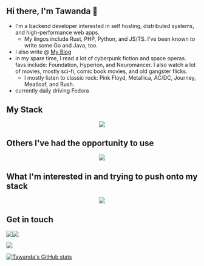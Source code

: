 ## Hi there, I'm Tawanda 👋

- I'm a backend developer interested in self hosting, distributed systems, and high-performance web apps.
  - My lingos include Rust, PHP, Python, and JS/TS. I've been known to write some Go and Java, too.
- I also write @ [My Blog](https://www.tawandamunongo.dev)
- in my spare time, I read a lot of cyberpunk fiction and space operas. favs include: Foundation, Hyperion, and Neuromancer. I also watch a lot of movies, mostly sci-fi, comic book movies, and old gangster flicks.
  - I mostly listen to classic rock: Pink Floyd, Metallica, AC/DC, Journey, Meatloaf, and Rush.
- currently daily driving Fedora

## My Stack

<p align="center">
  <a href="https://skillicons.dev">
    <img src="https://skillicons.dev/icons?i=rust,php,ts,python,laravel,react,linux,fastapi,nodejs,mysql,redis,docker&perline=6" />
  </a>
</p>

## Others I've had the opportunity to use

<p align="center">
  <a href="https://skillicons.dev">
    <img src="https://skillicons.dev/icons?i=go,java,htmx,nix,postgres,mongodb,prisma,remix,nextjs,vim,bash,aws,gcp,git,graphql&perline=6" />
  </a>
</p>

## What I'm interested in and trying to push onto my stack

<p align="center">
  <a href="https://skillicons.dev">
    <img src="https://skillicons.dev/icons?i=elixir,wasm,kubernetes&perline=6" />
  </a>
</p>

## Get in touch
[![](https://img.shields.io/badge/Mastodon-2E3138?style=for-the-badge&logo=mastodon&logoColor=white)](https://hachyderm.io/@ta1da)[![](https://img.shields.io/badge/linkedin-%230077B5.svg?style=for-the-badge&logo=linkedin)](https://www.linkedin.com/in/tawanda-munongo/)

<img src="https://github-readme-stats.vercel.app/api/top-langs?username=tmunongo&layout=compact"/>

[![Tawanda's GitHub stats](https://github-readme-stats.vercel.app/api?username=tmunongo&theme=tokyonight)](https://github.com/anuraghazra/github-readme-stats)

